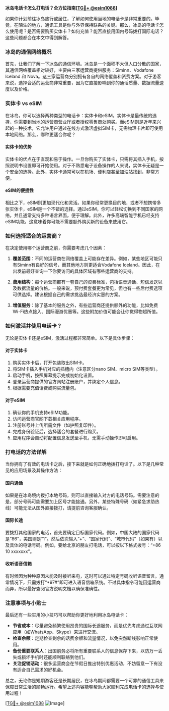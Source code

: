 **冰岛电话卡怎么打电话？全方位指南[[TG💪+ @esim1088](https://t.me/s/esim1088)]**

如果你计划前往冰岛旅行或居住，了解如何使用当地的电话卡是非常重要的。毕竟，在陌生的地方，通讯工具是你与外界保持联系的关键。那么，冰岛的电话卡怎么使用呢？是否需要购买实体卡？如何充值？能否直接用国内号码拨打国际电话？这些问题都会在本文中得到解答。

### 冰岛的通信网络概况

首先，让我们了解一下冰岛的通信环境。冰岛是一个面积不大但人口分散的国家，其通信网络覆盖相对较好，主要由三家运营商提供服务：Siminn、Vodafone Iceland 和 Nova。这三家运营商分别拥有各自的网络覆盖和资费方案。对于游客来说，选择合适的运营商非常重要，因为它直接影响到你的通话质量、数据流量速度以及价格。

### 实体卡 vs eSIM

在冰岛，你可以选择两种类型的电话卡：实体卡和eSIM。实体卡是最传统的选择，你需要到当地的运营商营业厅或者授权零售商处购买。而eSIM则是近年来兴起的一种技术，它允许用户通过在线方式激活虚拟SIM卡，无需物理卡片即可使用本地网络。那么，哪种更适合你呢？

#### 实体卡的优势

实体卡的优点在于直观和易于操作。一旦你购买了实体卡，只需将其插入手机，按照说明书设置即可开始使用。对于不熟悉电子设备操作的人来说，实体卡无疑是一个安全的选择。此外，实体卡通常可以在机场、便利店甚至加油站找到，非常方便。

#### eSIM的便捷性

相比之下，eSIM则更加现代化和灵活。如果你经常更换目的地，或者不想携带多张实体卡，eSIM是一个不错的选择。通过eSIM，你可以轻松切换到不同国家的网络，并且通常支持多种语言界面，便于理解。此外，许多高端智能手机已经支持eSIM功能，这意味着你可能不需要额外购买新的设备来使用它。

### 如何选择适合的运营商？

在决定使用哪个运营商之前，你需要考虑几个因素：

1. **覆盖范围**：不同的运营商在网络覆盖上可能存在差异。例如，某些地区可能只有Siminn有良好的信号，而其他地方则更适合Vodafone Iceland。因此，在出发前最好查询一下你要访问的具体区域有哪些运营商的支持。

2. **费用结构**：每个运营商都有一套自己的资费标准，包括语音通话、短信发送以及数据流量的价格。一般来说，预付费套餐更为常见，但也有一些后付费选项可供选择。建议根据自己的需求挑选最经济实惠的方案。

3. **增值服务**：除了基本的服务之外，有些运营商还提供额外的功能，比如免费Wi-Fi热点接入、国际漫游优惠等。这些附加价值可能会让你觉得物超所值。

### 如何激活并使用电话卡？

无论是实体卡还是eSIM，激活过程都非常简单。以下是具体步骤：

#### 对于实体卡

1. 购买实体卡后，打开包装取出SIM卡。
2. 将SIM卡插入手机对应的插槽内（注意区分nano SIM、micro SIM等类型）。
3. 启动手机，按照屏幕提示完成初始化设置。
4. 登录运营商提供的官方网站注册账户，并绑定个人信息。
5. 根据需要充值话费或购买流量包。

#### 对于eSIM

1. 确认你的手机支持eSIM功能。
2. 访问运营商官网下载相关应用程序。
3. 注册账号并上传所需文件（如护照复印件）。
4. 完成身份验证后，选择适合的套餐进行购买。
5. 应用程序会自动将配置信息发送至手机，无需手动操作即可启用。

### 打电话的方法详解

当你拥有了有效的电话卡之后，接下来就是如何正确地拨打电话了。以下是几种常见的应用场景及其操作方法：

#### 国内通话

如果是在冰岛境内拨打本地号码，则可以直接输入对方的电话号码。需要注意的是，部分号码可能需要加上区号才能接通。另外，某些特殊号码（如紧急求助热线）可能无法从国外直接拨打，请提前咨询客服确认。

#### 国际长途

要拨打其他国家的电话，首先要确定目标国家代码。例如，中国大陆的国家代码是“86”，美国则是“1”。然后依次输入“+”、“国家代码”、“城市代码”（如果有）以及具体的电话号码。例如，要给北京的朋友打电话，可以按以下格式拨号：“+86 10 xxxxxxx”。

#### 收听语音信箱

有时候因为种种原因未能及时接听来电，这时可以通过特定号码收听语音留言。通常情况下，只需拨打“*97#”即可进入语音信箱系统。不过具体指令可能因运营商而异，所以最好查阅官方说明文档以确保准确性。

### 注意事项与小贴士

最后还有一些实用的小技巧可以帮助你更好地利用冰岛电话卡：

- **节省成本**：尽量避免频繁使用昂贵的国际长途服务，而是优先考虑通过互联网应用（如WhatsApp、Skype）来进行交流。
- **检查余额**：定期检查剩余的话费余额和流量情况，以免突然断线影响正常使用。
- **备份重要联系人**：出国前务必将所有重要联系人的信息保存下来，以防万一丢失或损坏手机时还能顺利联络到他们。
- **关注促销活动**：很多运营商会在节假日推出特别优惠活动，不妨留意一下有没有适合自己需求的好机会。

总之，无论你是短期游客还是长期居民，在冰岛期间都需要一个可靠的通信工具来保障日常生活的顺畅运行。希望上述内容能够帮助大家顺利完成电话卡的选择与使用过程！

[[TG💪+ @esim1088](https://t.me/s/esim1088) ![Image](https://i.postimg.cc/4NQfJmqS/Snipaste-2025-05-13-00-14-12.png)]